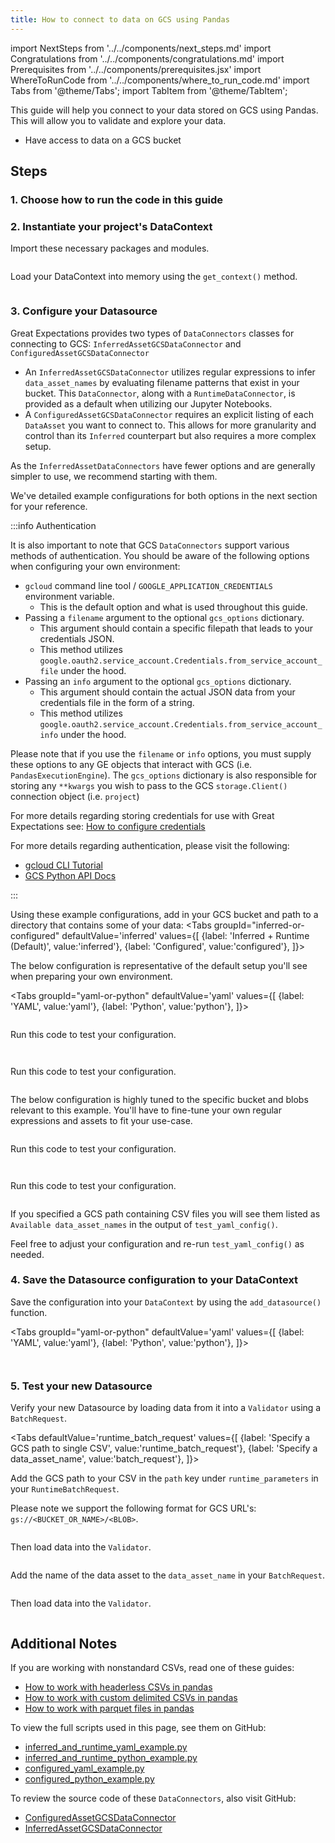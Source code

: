 ```yaml
---
title: How to connect to data on GCS using Pandas
---
```


import NextSteps from '../../components/next_steps.md'
import Congratulations from '../../components/congratulations.md'
import Prerequisites from '../../components/prerequisites.jsx'
import WhereToRunCode from '../../components/where_to_run_code.md'
import Tabs from '@theme/Tabs';
import TabItem from '@theme/TabItem';

This guide will help you connect to your data stored on GCS using Pandas.
This will allow you to validate and explore your data.

<Prerequisites>

- Have access to data on a GCS bucket

</Prerequisites>

## Steps

### 1. Choose how to run the code in this guide

<WhereToRunCode />

### 2. Instantiate your project's DataContext

Import these necessary packages and modules.

```python file=../../../../../tests/integration/docusaurus/connecting_to_your_data/cloud/gcs/pandas/inferred_and_runtime_yaml_example.py#L3-L6
```

Load your DataContext into memory using the `get_context()` method.

```python file=../../../../../tests/integration/docusaurus/connecting_to_your_data/cloud/gcs/pandas/inferred_and_runtime_yaml_example.py#L8
```

### 3. Configure your Datasource

Great Expectations provides two types of `DataConnectors` classes for connecting to GCS: `InferredAssetGCSDataConnector` and `ConfiguredAssetGCSDataConnector`

  - An `InferredAssetGCSDataConnector` utilizes regular expressions to infer `data_asset_names` by evaluating filename patterns that exist in your bucket. This `DataConnector`, along with a `RuntimeDataConnector`, is provided as a default when utilizing our Jupyter Notebooks.
  - A `ConfiguredAssetGCSDataConnector` requires an explicit listing of each `DataAsset` you want to connect to. This allows for more granularity and control than its `Inferred` counterpart but also requires a more complex setup.

As the `InferredAssetDataConnectors` have fewer options and are generally simpler to use, we recommend starting with them.

We've detailed example configurations for both options in the next section for your reference.

:::info Authentication

It is also important to note that GCS `DataConnectors` support various methods of authentication. You should be aware of the following options when configuring your own environment:
* `gcloud` command line tool / `GOOGLE_APPLICATION_CREDENTIALS` environment variable.
  - This is the default option and what is used throughout this guide.
* Passing a `filename` argument to the optional `gcs_options` dictionary.
  - This argument should contain a specific filepath that leads to your credentials JSON.
  - This method utilizes `google.oauth2.service_account.Credentials.from_service_account_file` under the hood.
* Passing an `info` argument to the optional `gcs_options` dictionary.
  - This argument should contain the actual JSON data from your credentials file in the form of a string. 
  - This method utilizes `google.oauth2.service_account.Credentials.from_service_account_info` under the hood.

Please note that if you use the `filename` or `info` options, you must supply these options to any GE objects that interact with GCS (i.e. `PandasExecutionEngine`). 
The `gcs_options` dictionary is also responsible for storing any `**kwargs` you wish to pass to the GCS `storage.Client()` connection object (i.e. `project`)

For more details regarding storing credentials for use with Great Expectations see: [How to configure credentials](../../../setup/configuring_data_contexts/how_to_configure_credentials) 

For more details regarding authentication, please visit the following:
* [gcloud CLI Tutorial](https://cloud.google.com/storage/docs/reference/libraries)
* [GCS Python API Docs](https://googleapis.dev/python/storage/latest/index.html)

:::

Using these example configurations, add in your GCS bucket and path to a directory that contains some of your data:
<Tabs
  groupId="inferred-or-configured"
  defaultValue='inferred'
  values={[
  {label: 'Inferred + Runtime (Default)', value:'inferred'},
  {label: 'Configured', value:'configured'},
  ]}>

<TabItem value="inferred">
  The below configuration is representative of the default setup you'll see when preparing your own environment.

  <Tabs
    groupId="yaml-or-python"
    defaultValue='yaml'
    values={[
    {label: 'YAML', value:'yaml'},
    {label: 'Python', value:'python'},
    ]}>
  <TabItem value="yaml">

  ```python file=../../../../../tests/integration/docusaurus/connecting_to_your_data/cloud/gcs/pandas/inferred_and_runtime_yaml_example.py#L10-L29
  ```

  Run this code to test your configuration.

  ```python file=../../../../../tests/integration/docusaurus/connecting_to_your_data/cloud/gcs/pandas/inferred_and_runtime_yaml_example.py#L39
  ```
  </TabItem>
  <TabItem value="python">

  ```python file=../../../../../tests/integration/docusaurus/connecting_to_your_data/cloud/gcs/pandas/inferred_and_runtime_python_example.py#L10-L29
  ```

  Run this code to test your configuration.

  ```python file=../../../../../tests/integration/docusaurus/connecting_to_your_data/cloud/gcs/pandas/inferred_and_runtime_python_example.py#L40
  ```
  </TabItem>
  </Tabs>
</TabItem>
<TabItem value="configured">
  The below configuration is highly tuned to the specific bucket and blobs relevant to this example. You'll have to fine-tune your own regular expressions and assets to fit your use-case.
  <Tabs
    groupId="yaml-or-python"
    defaultValue='yaml'
    values={[
    {label: 'YAML', value:'yaml'},
    {label: 'Python', value:'python'},
    ]}>
  <TabItem value="yaml">

  ```python file=../../../../../tests/integration/docusaurus/connecting_to_your_data/cloud/gcs/pandas/configured_yaml_example.py#L10-L27
  ```

  Run this code to test your configuration.

  ```python file=../../../../../tests/integration/docusaurus/connecting_to_your_data/cloud/gcs/pandas/configured_yaml_example.py#L38
  ```
  </TabItem>
  <TabItem value="python">

  ```python file=../../../../../tests/integration/docusaurus/connecting_to_your_data/cloud/gcs/pandas/configured_python_example.py#L10-L27
  ```

  Run this code to test your configuration. 

  ```python file=../../../../../tests/integration/docusaurus/connecting_to_your_data/cloud/gcs/pandas/configured_python_example.py#L37
  ```
  </TabItem>
  </Tabs>
</TabItem>
</Tabs>

If you specified a GCS path containing CSV files you will see them listed as `Available data_asset_names` in the output of `test_yaml_config()`.

Feel free to adjust your configuration and re-run `test_yaml_config()` as needed.

### 4. Save the Datasource configuration to your DataContext

Save the configuration into your `DataContext` by using the `add_datasource()` function.

<Tabs
  groupId="yaml-or-python"
  defaultValue='yaml'
  values={[
  {label: 'YAML', value:'yaml'},
  {label: 'Python', value:'python'},
  ]}>
  <TabItem value="yaml">

```python file=../../../../../tests/integration/docusaurus/connecting_to_your_data/cloud/gcs/pandas/inferred_and_runtime_yaml_example.py#L41
```

</TabItem>
<TabItem value="python">

```python file=../../../../../tests/integration/docusaurus/connecting_to_your_data/cloud/gcs/pandas/inferred_and_runtime_python_example.py#L42
```

</TabItem>
</Tabs>

### 5. Test your new Datasource

Verify your new Datasource by loading data from it into a `Validator` using a `BatchRequest`.

<Tabs
  defaultValue='runtime_batch_request'
  values={[
  {label: 'Specify a GCS path to single CSV', value:'runtime_batch_request'},
  {label: 'Specify a data_asset_name', value:'batch_request'},
  ]}>
  <TabItem value="runtime_batch_request">

Add the GCS path to your CSV in the `path` key under `runtime_parameters` in your `RuntimeBatchRequest`.

Please note we support the following format for GCS URL's: `gs://<BUCKET_OR_NAME>/<BLOB>`.

```python file=../../../../../tests/integration/docusaurus/connecting_to_your_data/cloud/gcs/pandas/inferred_and_runtime_yaml_example.py#L44-L50
```
Then load data into the `Validator`.
```python file=../../../../../tests/integration/docusaurus/connecting_to_your_data/cloud/gcs/pandas/inferred_and_runtime_yaml_example.py#L58-L64
```

  </TabItem>
  <TabItem value="batch_request">

Add the name of the data asset to the `data_asset_name` in your `BatchRequest`.

```python file=../../../../../tests/integration/docusaurus/connecting_to_your_data/cloud/gcs/pandas/inferred_and_runtime_yaml_example.py#L76-L80
```
Then load data into the `Validator`.
```python file=../../../../../tests/integration/docusaurus/connecting_to_your_data/cloud/gcs/pandas/inferred_and_runtime_yaml_example.py#L58-L64
```

  </TabItem>
</Tabs>


<Congratulations />

## Additional Notes

If you are working with nonstandard CSVs, read one of these guides:

- [How to work with headerless CSVs in pandas](#TODO)
- [How to work with custom delimited CSVs in pandas](#TODO)
- [How to work with parquet files in pandas](#TODO)

To view the full scripts used in this page, see them on GitHub:

- [inferred_and_runtime_yaml_example.py](https://github.com/great-expectations/great_expectations/blob/develop/tests/integration/docusaurus/connecting_to_your_data/cloud/gcs/pandas/inferred_and_runtime_yaml_example.py)
- [inferred_and_runtime_python_example.py](https://github.com/great-expectations/great_expectations/blob/develop/tests/integration/docusaurus/connecting_to_your_data/cloud/gcs/pandas/inferred_and_runtime_python_example.py)
- [configured_yaml_example.py](https://github.com/great-expectations/great_expectations/blob/develop/tests/integration/docusaurus/connecting_to_your_data/cloud/gcs/pandas/configured_yaml_example.py)
- [configured_python_example.py](https://github.com/great-expectations/great_expectations/blob/develop/tests/integration/docusaurus/connecting_to_your_data/cloud/gcs/pandas/configured_python_example.py)

To review the source code of these `DataConnectors`, also visit GitHub:
- [ConfiguredAssetGCSDataConnector](https://github.com/great-expectations/great_expectations/blob/develop/great_expectations/datasource/data_connector/configured_asset_gcs_data_connector.py)
- [InferredAssetGCSDataConnector](https://github.com/great-expectations/great_expectations/blob/develop/great_expectations/datasource/data_connector/inferred_asset_gcs_data_connector.py)
